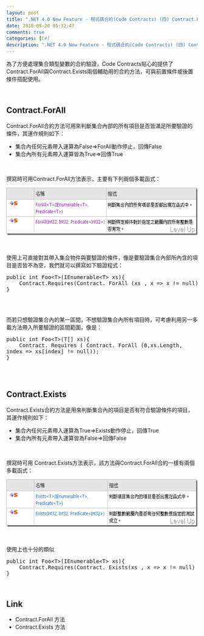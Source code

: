 ```yaml
---
layout: post
title: ".NET 4.0 New Feature - 程式碼合約(Code Contracts) (四) Contract.ForAll &amp; Contract.Exists"
date: 2010-09-20 05:32:47
comments: true
categories: [C#]
description: ".NET 4.0 New Feature - 程式碼合約(Code Contracts) (四) Contract.ForAll &amp; Contract.Exists"
---
```

<p>
	為了方便處理集合類型變數的合約驗證，Code Contracts貼心的提供了Contract.ForAll與Contract.Exists兩個輔助用的合約方法，可與前置條件或後置條件搭配使用。</p>
<p>
	 </p>
<h2>
	Contract.ForAll</h2>
<p>
	Contract.ForAll合約方法可用來判斷集合內部的所有項目是否皆滿足所要驗證的條件，其運作規則如下：</p>
<ul>
	<li>
		集合內任何元素帶入運算為False=&gt;ForAll動作停止，回傳False</li>
	<li>
		集合內所有元素帶入運算皆為True=&gt;回傳True</li>
</ul>
<p>
	 </p>
<p>
	撰寫時可用Contract.ForAll方法表示，主要有下列兩個多載函式：</p>
<p>
	<img alt="clip_image001" border="0" height="125" src="\images\posts\17822\clip_image001_thumb.png" style="border-bottom: 0px; border-left: 0px; border-top: 0px; border-right: 0px" width="583" /></p>
<p>
	 </p>
<p>
	使用上可直接對其帶入集合物件與要驗證的條件，像是要驗證集合內部所內含的項目是否皆不為空，我們就可以撰寫如下驗證程式：</p>
<div class="wlWriterSmartContent" id="scid:812469c5-0cb0-4c63-8c15-c81123a09de7:f395dad6-2e16-47f8-a9d9-a8320f243717" style="padding-bottom: 0px; margin: 0px; padding-left: 0px; padding-right: 0px; display: inline; float: none; padding-top: 0px">
	<pre class="c#" name="code">
public int Foo&lt;T&gt;(IEnumerable&lt;T&gt; xs){
    Contract.Requires(Contract. ForAll (xs , x =&gt; x != null) );
}

</pre>
</div>
<p>
	 </p>
<p>
	而若只想驗證集合內的某一區間，不想驗證集合內所有項目時，可考慮利用另一多載方法帶入所要驗證的區間範圍，像是：</p>
<div class="wlWriterSmartContent" id="scid:812469c5-0cb0-4c63-8c15-c81123a09de7:5541cee8-5bd8-486f-9893-3a2aa6e81938" style="padding-bottom: 0px; margin: 0px; padding-left: 0px; padding-right: 0px; display: inline; float: none; padding-top: 0px">
	<pre class="c#" name="code">
public int Foo&lt;T&gt;(T[] xs){
    Contract. Requires ( Contract. ForAll (0,xs.Length,
index =&gt; xs[index] != null));
}

</pre>
</div>
<p>
	 </p>
<h2>
	Contract.Exists</h2>
<p>
	Contract.Exists合約方法是用來判斷集合內的項目是否有符合驗證條件的項目，其運作規則如下：</p>
<ul>
	<li>
		集合內任何元素帶入運算為True=&gt;Exists動作停止，回傳True</li>
	<li>
		集合內所有元素帶入運算皆為False=&gt;回傳False</li>
</ul>
<p>
	 </p>
<p>
	撰寫時可用 Contract.Exists方法表示，該方法與Contract.ForAll合約一樣有兩個多載函式：</p>
<p>
	<img alt="clip_image002" border="0" height="125" src="\images\posts\17822\clip_image002_thumb.png" style="border-bottom: 0px; border-left: 0px; border-top: 0px; border-right: 0px" width="583" /></p>
<p>
	 </p>
<p>
	使用上也十分的類似</p>
<div class="wlWriterSmartContent" id="scid:812469c5-0cb0-4c63-8c15-c81123a09de7:fcd7edec-f3ab-452d-94ba-33d6666cc57c" style="padding-bottom: 0px; margin: 0px; padding-left: 0px; padding-right: 0px; display: inline; float: none; padding-top: 0px">
	<pre class="c#" name="code">
public int Foo&lt;T&gt;(IEnumerable&lt;T&gt; xs){
    Contract.Requires(Contract. Exists(xs , x =&gt; x != null) );
}
</pre>
</div>
<p>
	 </p>
<h2>
	Link</h2>
<ul>
	<li>
		Contract.ForAll 方法</li>
	<li>
		Contract.Exists 方法</li>
</ul>
